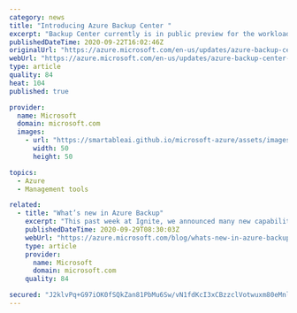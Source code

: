 ```yaml
---
category: news
title: "Introducing Azure Backup Center "
excerpt: "Backup Center currently is in public preview for the workloads of Azure Virtual Machines and Azure Database for PostgreSQL servers and limited public preview for the workloads SQL in Azure VMs, SAP HANA in Azure VMs and Azure Files."
publishedDateTime: 2020-09-22T16:02:46Z
originalUrl: "https://azure.microsoft.com/en-us/updates/azure-backup-center-now-supports-additional-workloads-preview/"
webUrl: "https://azure.microsoft.com/en-us/updates/azure-backup-center-now-supports-additional-workloads-preview/"
type: article
quality: 84
heat: 104
published: true

provider:
  name: Microsoft
  domain: microsoft.com
  images:
    - url: "https://smartableai.github.io/microsoft-azure/assets/images/organizations/microsoft.com-50x50.jpg"
      width: 50
      height: 50

topics:
  - Azure
  - Management tools

related:
  - title: "What’s new in Azure Backup"
    excerpt: "This past week at Ignite, we announced many new capabilities in Azure Backup to help customers scale their data protection to the evolving needs of their business. Lets recap on all the new capabilities within Azure Backup."
    publishedDateTime: 2020-09-29T08:30:03Z
    webUrl: "https://azure.microsoft.com/blog/whats-new-in-azure-backup/"
    type: article
    provider:
      name: Microsoft
      domain: microsoft.com
    quality: 84

secured: "J2klvPq+G97iOK0fSQkZan81PbMu6Sw/vN1fdKcI3xCBzzclVotwuxm80eMnl9heqo/EF71LJ1NY/1MMaaCqZIPCmI27gpgoeQF839FEvghDAxd5HIWcbbjPzNNAy6GTTP/leiNPQ3OQfoRCT7nqLPiR0H1AR5umXOP4XHO5lh9uMdUfGxuo6FOiWobhJZyaQlhgVMGi/p2QOMEY/gftSQg0mqZmJssPz4PPaobNmC1yrtlLD0u0uSEXSO2ABiavtM2ah2lCyNn5OowargBvSq5m5P4tQuviGRfj7Gm/Lr8SR8MJC4F/x89ALhoRyqCdcVjcWJU8SeQwWk5A/UYdbW5tiFjFHHxV94aDZMH62KI=;E48bBtXlbOEcjwqHCkGqNA=="
---
```


